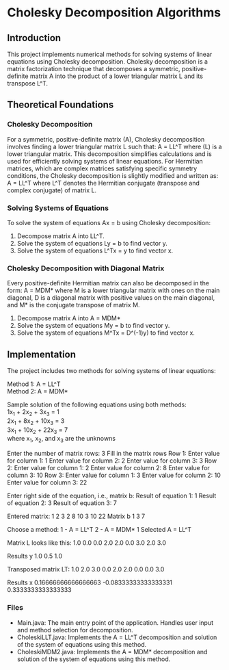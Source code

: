 # Cholesky Decomposition Algorithms
## Introduction
This project implements numerical methods for solving systems of linear equations using Cholesky decomposition. Cholesky decomposition is a matrix factorization technique that decomposes a symmetric, positive-definite matrix A into the product of a lower triangular matrix L and its transpose L^T.
## Theoretical Foundations
### Cholesky Decomposition
For a symmetric, positive-definite matrix (A), Cholesky decomposition involves finding a lower triangular matrix L such that:
 A = LL^T 
where (L) is a lower triangular matrix. This decomposition simplifies calculations and is used for efficiently solving systems of linear equations.
For Hermitian matrices, which are complex matrices satisfying specific symmetry conditions, the Cholesky decomposition is slightly modified and written as:
 A = LL^T 
where L^T denotes the Hermitian conjugate (transpose and complex conjugate) of matrix L.
### Solving Systems of Equations
To solve the system of equations Ax = b using Cholesky decomposition:

1. Decompose matrix A into LL^T.
2. Solve the system of equations Ly = b to find vector y.
3. Solve the system of equations L^Tx = y to find vector x.

### Cholesky Decomposition with Diagonal Matrix
Every positive-definite Hermitian matrix can also be decomposed in the form:
 A = MDM* 
where M is a lower triangular matrix with ones on the main diagonal, D is a diagonal matrix with positive values on the main diagonal, and M* is the conjugate transpose of matrix M.

1. Decompose matrix A into A = MDM*
2. Solve the system of equations My = b to find vector y.
3. Solve the system of equations M^Tx = D^(-1)y) to find vector x.

## Implementation
The project includes two methods for solving systems of linear equations:

Method 1: A = LL^T  
Method 2: A = MDM*

Sample solution of the following equations using both methods:   
1x<sub>1</sub> + 2x<sub>2</sub> + 3x<sub>3</sub> = 1    
2x<sub>1</sub> + 8x<sub>2</sub> + 10x<sub>3</sub> = 3    
3x<sub>1</sub> + 10x<sub>2</sub> + 22x<sub>3</sub> = 7    
where x<sub>1</sub>, x<sub>2</sub>, and x<sub>3</sub> are the unknowns  

Enter the number of matrix rows: 3
Fill in the matrix rows 
Row 1:
Enter value for column 1: 1
Enter value for column 2: 2
Enter value for column 3: 3
Row 2:
Enter value for column 1: 2
Enter value for column 2: 8
Enter value for column 3: 10
Row 3:
Enter value for column 1: 3
Enter value for column 2: 10
Enter value for column 3: 22

Enter right side of the equation, i.e., matrix b: 
Result of equation 1: 1
Result of equation 2: 3
Result of equation 3: 7

Entered matrix:
1 2 3 
2 8 10 
3 10 22 
Matrix b
1 
3 
7 

Choose a method: 
1 - A = LL^T
2 - A = MDM*
1
Selected A = LL^T

Matrix L looks like this: 
1.0 0.0 0.0 
2.0 2.0 0.0 
3.0 2.0 3.0 

Results y
1.0
0.5
1.0

Transposed matrix LT:
1.0 2.0 3.0 
0.0 2.0 2.0 
0.0 0.0 3.0 

Results x
0.16666666666666663
-0.08333333333333331
0.3333333333333333

### Files

- Main.java: The main entry point of the application. Handles user input and method selection for decomposition.
- CholeskiLLT.java: Implements the A = LL^T decomposition and solution of the system of equations using this method.
- CholeskiMDM2.java: Implements the A = MDM* decomposition and solution of the system of equations using this method.
